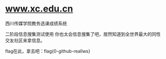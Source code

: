 # www.xc.edu.cn
西川传媒学院教务选课成绩系统

二阶段信息搜集测试使用
你也太会信息搜集了吧，居然知道到全世界最大的同性交友社区来拿信息。

flag在此，拿去吧：flag{0-github-reallws}

